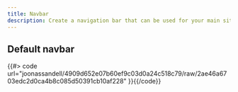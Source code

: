```yaml
---
title: Navbar
description: Create a navigation bar that can be used for your main site navigation.
---
```


<a id="default"></a>

## Default navbar

{{#> code
url="joonassandell/4909d652e07b60ef9c03d0a24c518c79/raw/2ae46a6703edc2d0ca4b8c085d50391cb10af228"
}}{{/code}}
